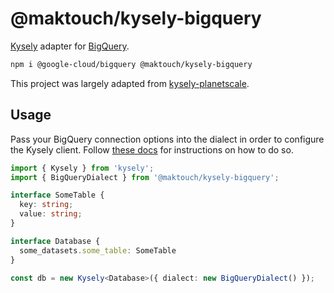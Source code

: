 # @maktouch/kysely-bigquery

[Kysely](https://github.com/koskimas/kysely) adapter for [BigQuery](https://cloud.google.com/bigquery?hl=en).

```bash
npm i @google-cloud/bigquery @maktouch/kysely-bigquery
```

This project was largely adapted from [kysely-planetscale](https://github.com/depot/kysely-planetscale).

## Usage

Pass your BigQuery connection options into the dialect in order to configure the Kysely client. Follow [these docs](https://www.npmjs.com/package/@google-cloud/bigquery) for instructions on how to do so.

```typescript
import { Kysely } from 'kysely';
import { BigQueryDialect } from '@maktouch/kysely-bigquery';

interface SomeTable {
  key: string;
  value: string;
}

interface Database {
  some_datasets.some_table: SomeTable
}

const db = new Kysely<Database>({ dialect: new BigQueryDialect() });
```

